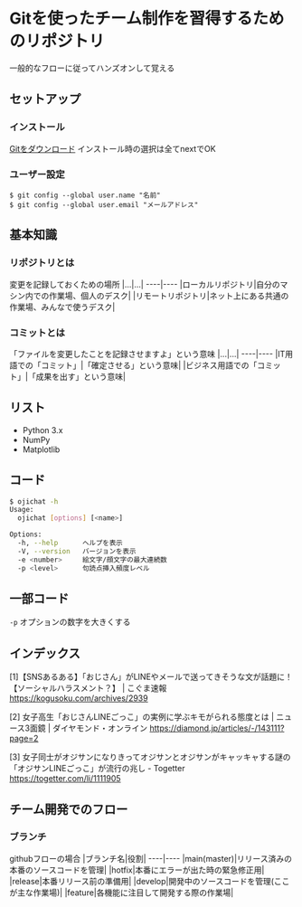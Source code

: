 # Gitを使ったチーム制作を習得するためのリポジトリ
一般的なフローに従ってハンズオンして覚える

## セットアップ
### インストール
[Gitをダウンロード](https://git-scm.com/)
インストール時の選択は全てnextでOK

### ユーザー設定
```
$ git config --global user.name "名前"
$ git config --global user.email "メールアドレス"
```

## 基本知識
### リポジトリとは
変更を記録しておくための場所
|...|...|
----|----
|ローカルリポジトリ|自分のマシン内での作業場、個人のデスク|
|リモートリポジトリ|ネット上にある共通の作業場、みんなで使うデスク|
### コミットとは
「ファイルを変更したことを記録させますよ」という意味
|...|...|
----|----
|IT用語での「コミット」|「確定させる」という意味|
|ビジネス用語での「コミット」|「成果を出す」という意味|


## リスト
* Python 3.x
* NumPy
* Matplotlib

## コード
```bash
$ ojichat -h
Usage:
  ojichat [options] [<name>]

Options:
  -h, --help      ヘルプを表示
  -V, --version   バージョンを表示
  -e <number>     絵文字/顔文字の最大連続数
  -p <level>      句読点挿入頻度レベル
```

## 一部コード
`-p` オプションの数字を大きくする


## インデックス
[1]【SNSあるある】「おじさん」がLINEやメールで送ってきそうな文が話題に！【ソーシャルハラスメント？】 | こぐま速報
https://kogusoku.com/archives/2939

[2] 女子高生「おじさんLINEごっこ」の実例に学ぶキモがられる態度とは | ニュース3面鏡 | ダイヤモンド・オンライン
https://diamond.jp/articles/-/143111?page=2

[3] 女子同士がオジサンになりきってオジサンとオジサンがキャッキャする謎の「オジサンLINEごっこ」が流行の兆し - Togetter
https://togetter.com/li/1111905


## チーム開発でのフロー
### ブランチ
githubフローの場合
|ブランチ名|役割|
----|----
|main(master)|リリース済みの本番のソースコードを管理|
|hotfix|本番にエラーが出た時の緊急修正用|
|release|本番リリース前の準備用|
|develop|開発中のソースコードを管理(ここが主な作業場)|
|feature|各機能に注目して開発する際の作業場|